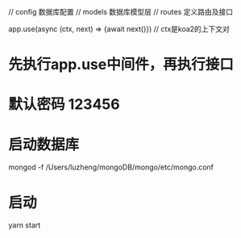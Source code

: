 <!--
 * @Description: 
 * @Version: 2.0
 * @Autor: shiXl
 * @Date: 2021-08-08 23:35:46
 * @LastEditors: shiXl
 * @LastEditTime: 2021-11-17 22:51:20
-->
// config 数据库配置
// models 数据库模型层
// routes 定义路由及接口

app.use(async (ctx, next) => {await next()}) // ctx是koa2的上下文对
# 先执行app.use中间件，再执行接口
# 默认密码 123456
# 启动数据库
mongod -f /Users/luzheng/mongoDB/mongo/etc/mongo.conf
# 启动
yarn start
